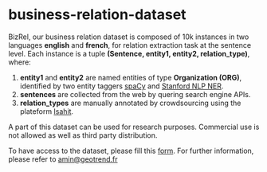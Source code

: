 # business-relation-dataset
BizRel, our business relation dataset is composed of 10k instances in two languages **english** and **french**, for relation extraction task at the sentence level. Each instance is a tuple **(Sentence, entity1, entity2, relation_type)**, where: 
1. **entity1** and **entity2** are named entities of type **Organization (ORG)**, identified by two entity taggers [spaCy](https://spacy.io/) and [Stanford NLP NER](https://stanfordnlp.github.io/CoreNLP/ner.html). 
2. **sentences** are collected from the web by quering search engine APIs.
3. **relation_types** are manually annotated by crowdsourcing using the plateform [Isahit](https://isahit.com/).   

A part of this dataset can be used for research purposes. Commercial use is not allowed as well as third party distribution.

To have access to the dataset, please fill this [form](https://docs.google.com/forms/d/1uR4kude36XSRqrEgg_YafD4lsoJ3HjfY3I0JrimLRTQ/prefill). For further information, please refer to amin@geotrend.fr 
